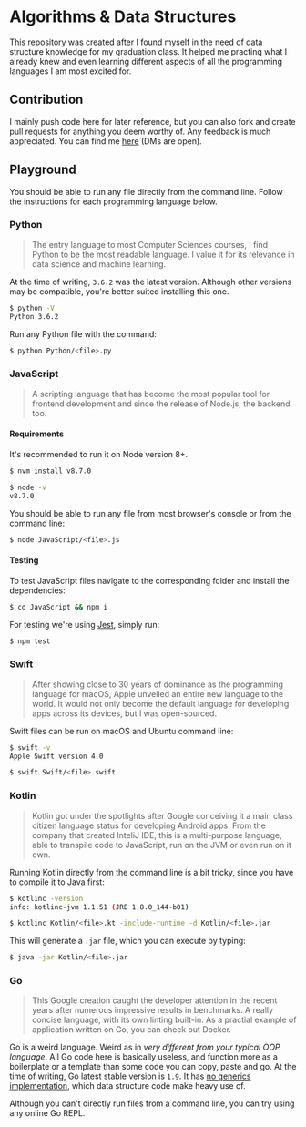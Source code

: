 # Algorithms & Data Structures

This repository was created after I found myself in the need of data structure knowledge for my graduation class. It helped me practing what I already knew and even learning different aspects of all the programming languages I am most excited for.

## Contribution

I mainly push code here for later reference, but you can also fork and create pull requests for anything you deem worthy of. Any feedback is much appreciated. You can find me [here](https://twitter.com/darqueos) (DMs are open).

## Playground

You should be able to run any file directly from the command line. Follow the instructions for each programming language below.

### Python

> The entry language to most Computer Sciences courses, I find Python to be the most readable language. I value it for its relevance in data science and machine learning.

At the time of writing, `3.6.2` was the latest version. Although other versions may be compatible, you're better suited installing this one.

```bash
$ python -V
Python 3.6.2
```

Run any Python file with the command:

```bash
$ python Python/<file>.py
```

### JavaScript

> A scripting language that has become the most popular tool for frontend development and since the release of Node.js, the backend too.

#### Requirements 

It's recommended to run it on Node version 8+.

```bash
$ nvm install v8.7.0
````

```bash
$ node -v
v8.7.0
```

You should be able to run any file from most browser's console or from the command line:

```bash
$ node JavaScript/<file>.js
```

#### Testing 

To test JavaScript files navigate to the corresponding folder and install the dependencies:
```bash
$ cd JavaScript && npm i
```

For testing we're using [Jest](https://facebook.github.io/jest/), simply run: 
```bash
$ npm test
``` 

### Swift

> After showing close to 30 years of dominance as the programming language for macOS, Apple unveiled an entire new language to the world. It would not only become the default language for developing apps across its devices, but I was open-sourced.

Swift files can be run on macOS and Ubuntu command line:

```bash
$ swift -v
Apple Swift version 4.0

$ swift Swift/<file>.swift
```

### Kotlin

> Kotlin got under the spotlights after Google conceiving it a main class citizen language status for developing Android apps. From the company that created InteliJ IDE, this is a multi-purpose language, able to transpile code to JavaScript, run on the JVM or even run on it own.

Running Kotlin directly from the command line is a bit tricky, since you have to compile it to Java first:

```bash
$ kotlinc -version
info: kotlinc-jvm 1.1.51 (JRE 1.8.0_144-b01)

$ kotlinc Kotlin/<file>.kt -include-runtime -d Kotlin/<file>.jar
```

This will generate a `.jar` file, which you can execute by typing:

```bash
$ java -jar Kotlin/<file>.jar
```

### Go

> This Google creation caught the developer attention in the recent years after numerous impressive results in benchmarks. A really concise language, with its own linting built-in. As a practial example of application written on Go, you can check out Docker.

Go is a weird language. Weird as in *very different from your typical OOP language*. All Go code here is basically useless, and function more as a boilerplate or a template than some code you can copy, paste and go. At the time of writing, Go latest stable version is `1.9`. It has [no generics implementation](https://github.com/golang/go/issues/15292), which data structure code make heavy use of.

Although you can't directly run files from a command line, you can try using any online Go REPL.
